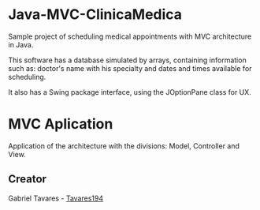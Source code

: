 # Java-MVC-ClinicaMedica

Sample project of scheduling medical appointments with MVC architecture in Java.

This software has a database simulated by arrays, containing information such as: doctor's name with his specialty and dates and times available for scheduling.

It also has a Swing package interface, using the JOptionPane class for UX.

# MVC Aplication

Application of the architecture with the divisions: Model, Controller and View.

## Creator

Gabriel Tavares - [Tavares194](https://github.com/Tavares194 "Perfil do github")
